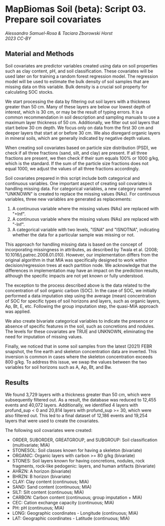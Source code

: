 # MapBiomas Soil (beta): Script 03. Prepare soil covariates

_Alessandro Samuel-Rosa & Taciara Zborowski Horst_<br>
_2023 CC-BY_

## Material and Methods

Soil covariates are predictor variables created using data on soil properties such as clay content, pH, and soil classification. These covariates will be used later on for training a random forest regression model. The regression model will be used to estimate the bulk density of soil samples that are missing data on this variable. Bulk density is a crucial soil property for calculating SOC stocks.

We start processing the data by filtering out soil layers with a thickness greater than 50 cm. Many of these layers are below our lowest depth of interest, which is 30 cm, or may be the result of typing errors. It is a common recommendation in soil description and sampling manuals to use a maximum layer thickness of 50 cm. Additionally, we filter out soil layers that start below 30 cm depth. We focus only on data from the first 30 cm and deeper layers that start at or before 30 cm. We also disregard organic layers in mineral soils, which are generally indicated by negative depth values.

When creating soil covariates based on particle size distribution (PSD), we check if all three fractions (sand, silt, and clay) are present. If all three fractions are present, we then check if their sum equals 100% or 1000 g/kg, which is the standard. If the sum of the particle size fractions does not equal 1000, we adjust the values of all three fractions accordingly.

Soil covariates prepared in this script include both categorical and continuous variables. One important aspect of creating soil covariates is handling missing data. For categorical variables, a new category named "UNKNOWN" is created to replace the missing values (NAs). For continuous variables, three new variables are generated as replacements:

1. A continuous variable where the missing values (NAs) are replaced with "+Inf".
2. A continuous variable where the missing values (NAs) are replaced with "-Inf".
3. A categorical variable with two levels, "ISNA" and "ISNOTNA", indicating whether the data for a particular sample was missing or not.

This approach for handling missing data is based on the concept of incorporating missingness in attributes, as described by Twala et al. (2008; 10.1016/j.patrec.2008.01.010). However, our implementation differs from the original algorithm in that MIA was specifically designed to work within decision/regression trees at each partition node. We acknowledge that the differences in implementation may have an impact on the prediction results, although the specific impacts are not yet known or fully understood.

The exception to the process described above is the data related to the concentration of soil organic carbon (SOC). In the case of SOC, we initially performed a data imputation step using the average (mean) concentration of SOC for specific types of soil horizons and layers, such as organic layers, Ap, Bt, E, etc. Following the group imputation step, the quasi-MIA approach was applied.

We also create bivariate categorical variables to indicate the presence or absence of specific features in the soil, such as concretions and nodules. The levels for these covariates are TRUE and UNKNOWN, eliminating the need for imputation of missing values.

Finally, we noticed that in some soil samples from the latest (2021) FEBR snapshot, the fine earth and skeleton concentration data are inverted. This inversion is common in cases where the skeleton concentration exceeds 800 g/kg. To address this issue, we swap the values between the two variables for soil horizons such as A, Ap, Bt, and Bw.

## Results

We found 3,729 layers with a thickness greater than 50 cm, which were subsequently filtered out. As a result, the database was reduced to 12,455 events and 40,072 layers. Additionally, we identified 4 layers with profund_sup < 0 and 20,814 layers with profund_sup >= 30, which were also filtered out. This led to a final dataset of 12,186 events and 19,254 layers that were used to create the covariates.

The following soil covariates were created:

* ORDER, SUBORDER, GREATGROUP, and SUBGROUP: Soil classification (multivariate; MIA)
* STONESOL: Soil classes known for having a skeleton (bivariate)
* ORGANIC: Organic layers with carbon >= 80 g/kg (bivariate)
* STONES: Soil layers known for having concretions, nodules, rock fragments, rock-like pedogenic: layers, and human artifacts (bivariate)
* AHRZN: A horizon (bivariate)
* BHRZN: B horizon (bivariate)
* CLAY: Clay content (continuous; MIA)
* SAND: Sand content (continuous; MIA)
* SILT: Silt content (continuous; MIA)
* CARBON: Carbon content (continuous; group imputation + MIA)
* CEC: Cation exchange capacity (continuous; MIA)
* PH: pH (continuous; MIA)
* LONG: Geographic coordinates - Longitude (continuous; MIA)
* LAT: Geographic coordinates - Latitude (continuous; MIA)
